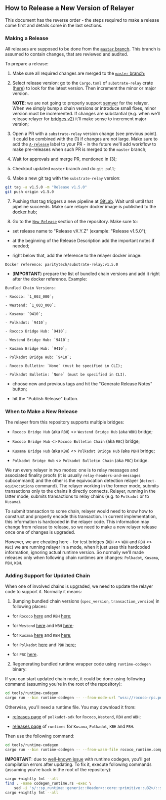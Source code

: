 ## How to Release a New Version of Relayer

This document has the reverse order - the steps required to make a release
come first and details come in the last sections.

### Making a Release

All releases are supposed to be done from the
[`master` branch](https://github.com/paritytech/parity-bridges-common/tree/master).
This branch is assumed to contain changes, that are reviewed and audited.

To prepare a release:

1. Make sure all required changes are merged to the
  [`master` branch](https://github.com/paritytech/parity-bridges-common/tree/master);

2. Select release version: go to the `Cargo.toml` of `substrate-relay` crate
  ([here](https://github.com/paritytech/parity-bridges-common/blob/master/relays/bin-substrate/Cargo.toml#L3))
  to look for the latest version. Then increment the minor or major version.

    **NOTE**: we are not going to properly support [semver](https://semver.org)
    for the relayer. When we simply bump a chain versions or introduce small fixes,
    minor version must be incremented. If changes are substantial (e.g. when
    we'll release relayer for [bridges v2](https://github.com/paritytech/parity-bridges-common/milestone/17))
    it'll make sense to increment major version;

3. Open a PR with a `substrate-relay` version change (see previous point).
  It could be combined with the (1) if changes are not large. Make sure to
  add the [`A-release`](https://github.com/paritytech/parity-bridges-common/labels/A-release)
  label to your PR - in the future we'll add workflow to make pre-releases
  when such PR is merged to the `master` branch;

4. Wait for approvals and merge PR, mentioned in (3);

5. Checkout updated `master` branch and do `git pull`;

6. Make a new git tag with the `substrate-relay` version:
```sh
git tag -a v1.5.0 -m "Release v1.5.0"
git push origin v1.5.0
```

7. Pushing that tag triggers a new pipeline at
  [GitLab](https://gitlab.parity.io/parity/mirrors/parity-bridges-common/-/pipelines).
  Wait until until that pipeline succeeds. Make sure relayer docker image is published
  to the [docker hub](https://hub.docker.com/r/paritytech/substrate-relay/tags);

8. Go to the [`New Release`](https://github.com/paritytech/parity-bridges-common/releases/new)
  section of the repository. Make sure to:

  - set release name to "Release vX.Y.Z" (example: "Release v1.5.0");

  - at the beginning of the Release Description add the important notes if needed;

  - right below that, add the reference to the relayer docker image:
```
Docker reference: paritytech/substrate-relay:v1.5.0
```

  - (**IMPORTANT**) prepare the list of bundled chain versions and add it right after the
    docker reference. Example:
```
Bundled Chain Versions:

- Rococo: `1_003_000`;

- Westend: `1_003_000`;

- Kusama: `9410`;

- Polkadot: `9410`;

- Rococo Bridge Hub: `9410`;

- Westend Bridge Hub: `9410`;

- Kusama Bridge Hub: `9410`;

- Polkadot Bridge Hub: `9410`;

- Rococo Bulletin: `None` (must be specified in CLI);

- Polkadot Bulletin: `None` (must be specified in CLI).
```

  - choose new and previous tags and hit the "Generate Release Notes" button;

  - hit the "Publish Release" button.

### When to Make a New Release

The relayer from this repository supports multiple bridges:

- `Rococo Bridge Hub` (aka `RBH`) <> `Westend Bridge Hub` (aka `WBH`) bridge;

- `Rococo Bridge Hub` <> `Rococo Bulletin Chain` (aka `RBC`) bridge;

- `Kusama Bridge Hub` (aka `KBH`) <> `Polkadot Bridge Hub` (aka `PBH`) bridge;

- `Polkadot Bridge Hub` <> `Polkadot Bulletin Chain` (aka `PBC`) bridge.

We run every relayer in two modes: one is to relay messages and associated finality
proofs (it is usually `relay-headers-and-messages` subcommand) and the other is
the equivocation detection relayer (`detect-equivocations` command). The relayer
working in the former mode, submits transactions only to the chains it directly connects.
Relayer, running in the latter mode, submits transactions to relay chains (e.g. to
`Polkadot` or to `Kusama`).

To submit transaction to some chain, relayer would need to know how to construct and
properly encode this transaction. In current implementation, this information is
hardcoded in the relayer code. This information may change from release to release,
so we need to make a new relayer release once one of changes is upgraded.

However, we are cheating here - for test bridges (`RBH` <> `WBH` and `RBH` <> `RBC`)
we are running relayer in a mode, when it just uses this hardcoded information,
ignoring actual runtime version. So normally we'll made releases only when following
chain runtimes are changes: `Polkadot`, `Kusama`, `PBH`, `KBH`.

### Adding Support for Updated Chain

When one of involved chains is upgraded, we need to update the relayer code to
support it. Normally it means:

1. Bumping bundled chain versions (`spec_version`, `transaction_version`) in following places:

- for `Rococo` [here](https://github.com/paritytech/parity-bridges-common/blob/master/relay-clients/client-rococo/src/lib.rs) and `RBH` [here](https://github.com/paritytech/parity-bridges-common/blob/master/relay-clients/client-bridge-hub-rococo/src/lib.rs);

- for `Westend` [here](https://github.com/paritytech/parity-bridges-common/blob/master/relay-clients/client-westend/src/lib.rs) and `WBH` [here](https://github.com/paritytech/parity-bridges-common/blob/master/relay-clients/client-bridge-hub-westend/src/lib.rs);

- for `Kusama` [here](https://github.com/paritytech/parity-bridges-common/blob/master/relay-clients/client-kusama/src/lib.rs) and `KBH` [here](https://github.com/paritytech/parity-bridges-common/blob/master/relay-clients/client-bridge-hub-kusama/src/lib.rs);

- for `Polkadot` [here](https://github.com/paritytech/parity-bridges-common/blob/master/relay-clients/client-polkadot/src/lib.rs) and `PBH` [here](https://github.com/paritytech/parity-bridges-common/blob/master/relay-clients/client-bridge-hub-polkadot/src/lib.rs);

- for `PBC` [here](https://github.com/paritytech/parity-bridges-common/blob/master/relay-clients/client-polkadot-bulletin/src/lib.rs).

2. Regenerating bundled runtime wrapper code using `runtime-codegen` binary:

If you can start updated chain node, it could be done using following command
(assuming you're in the root of the repository):
```sh
cd tools/runtime-codegen
cargo run --bin runtime-codegen -- --from-node-url "wss://rococo-rpc.polkadot.io:443" > ../../relay-clients/client-rococo/src/codegen_runtime.rs
```

Otherwise, you'll need a runtime file. You may download it from:

- [releases page](https://github.com/paritytech/polkadot-sdk/releases) of `polkadot-sdk`
  for `Rococo`, `Westend`, `RBH` and `WBH`;

- [releases page](https://github.com/polkadot-fellows/runtimes/releases) of `runtimes`
  for `Kusama`, `Polkadot`, `KBH` and `PBH`.

Then use the following command:
```sh
cd tools/runtime-codegen
cargo run --bin runtime-codegen -- --from-wasm-file rococo_runtime.compact.compressed.wasm > ../../relays/client-rococo/src/codegen_runtime.rs
```

**IMPORTANT**: due to [well-known issue](https://github.com/paritytech/parity-bridges-common/issues/2669)
with runtime codegen, you'll get compilation errors after updating.
To fix it, execute following commands
(assuming you're back in the root of the repository):
```sh
cargo +nightly fmt --all
find . -name codegen_runtime.rs -exec \
    sed -i 's/::sp_runtime::generic::Header<::core::primitive::u32>/::sp_runtime::generic::Header<::core::primitive::u32, ::sp_runtime::traits::BlakeTwo256>/g' {} +
cargo +nightly fmt --all
```
